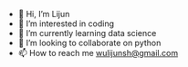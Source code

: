 - 👋 Hi, I’m Lijun
- 👀 I’m interested in coding
- 🌱 I’m currently learning data science
- 💞️ I’m looking to collaborate on python
- 📫 How to reach me wulijunsh@gmail.com

<!---
wulijunsh/wulijunsh is a ✨ special ✨ repository because its `README.md` (this file) appears on your GitHub profile.
You can click the Preview link to take a look at your changes.
--->
